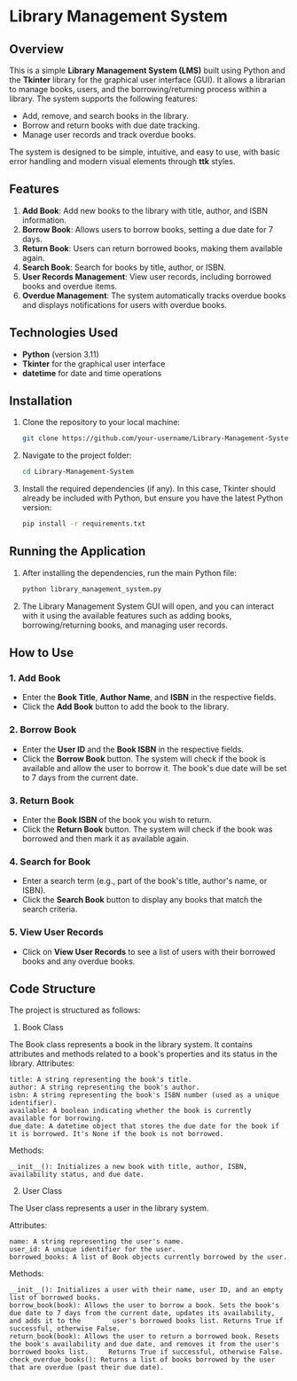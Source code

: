 # Library Management System

## Overview

This is a simple **Library Management System (LMS)** built using Python and the **Tkinter** library for the graphical user interface (GUI). It allows a librarian to manage books, users, and the borrowing/returning process within a library. The system supports the following features:

- Add, remove, and search books in the library.
- Borrow and return books with due date tracking.
- Manage user records and track overdue books.

The system is designed to be simple, intuitive, and easy to use, with basic error handling and modern visual elements through **ttk** styles.

## Features

1. **Add Book**: Add new books to the library with title, author, and ISBN information.
2. **Borrow Book**: Allows users to borrow books, setting a due date for 7 days.
3. **Return Book**: Users can return borrowed books, making them available again.
4. **Search Book**: Search for books by title, author, or ISBN.
5. **User Records Management**: View user records, including borrowed books and overdue items.
6. **Overdue Management**: The system automatically tracks overdue books and displays notifications for users with overdue books.

## Technologies Used

- **Python** (version 3.11)
- **Tkinter** for the graphical user interface
- **datetime** for date and time operations

## Installation

1. Clone the repository to your local machine:
    ```bash
    git clone https://github.com/your-username/Library-Management-System.git
    ```
2. Navigate to the project folder:
    ```bash
    cd Library-Management-System
    ```
3. Install the required dependencies (if any). In this case, Tkinter should already be included with Python, but ensure you have the latest Python version:
    ```bash
    pip install -r requirements.txt 
    ```

## Running the Application

1. After installing the dependencies, run the main Python file:
    ```bash
    python library_management_system.py
    ```
2. The Library Management System GUI will open, and you can interact with it using the available features such as adding books, borrowing/returning books, and managing user records.

## How to Use

### 1. **Add Book**
   - Enter the **Book Title**, **Author Name**, and **ISBN** in the respective fields.
   - Click the **Add Book** button to add the book to the library.

### 2. **Borrow Book**
   - Enter the **User ID** and the **Book ISBN** in the respective fields.
   - Click the **Borrow Book** button. The system will check if the book is available and allow the user to borrow it. The book's due date will be set to 7 days from the current date.

### 3. **Return Book**
   - Enter the **Book ISBN** of the book you wish to return.
   - Click the **Return Book** button. The system will check if the book was borrowed and then mark it as available again.

### 4. **Search for Book**
   - Enter a search term (e.g., part of the book's title, author's name, or ISBN).
   - Click the **Search Book** button to display any books that match the search criteria.

### 5. **View User Records**
   - Click on **View User Records** to see a list of users with their borrowed books and any overdue books.

## Code Structure

The project is structured as follows:

1. Book Class

The Book class represents a book in the library system. It contains attributes and methods related to a book's properties and its status in the library.
Attributes:

    title: A string representing the book's title.
    author: A string representing the book's author.
    isbn: A string representing the book's ISBN number (used as a unique identifier).
    available: A boolean indicating whether the book is currently available for borrowing.
    due_date: A datetime object that stores the due date for the book if it is borrowed. It's None if the book is not borrowed.

Methods:

    __init__(): Initializes a new book with title, author, ISBN, availability status, and due date.

2. User Class
   
The User class represents a user in the library system.

Attributes:

    name: A string representing the user's name.
    user_id: A unique identifier for the user.
    borrowed_books: A list of Book objects currently borrowed by the user.

Methods:
    
    __init__(): Initializes a user with their name, user ID, and an empty list of borrowed books.
    borrow_book(book): Allows the user to borrow a book. Sets the book's due date to 7 days from the current date, updates its availability, and adds it to the        user's borrowed books list. Returns True if successful, otherwise False.
    return_book(book): Allows the user to return a borrowed book. Resets the book's availability and due date, and removes it from the user's borrowed books list.     Returns True if successful, otherwise False.
    check_overdue_books(): Returns a list of books borrowed by the user that are overdue (past their due date).



